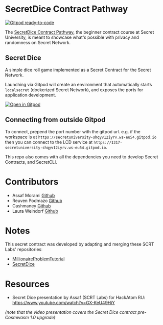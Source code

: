 # SecretDice Contract Pathway

[![Gitpod ready-to-code](https://img.shields.io/badge/Gitpod-ready--to--code-blue?logo=gitpod)](https://gitpod.io/#https://github.com/secretuniversity/SecretDiceContractPathway)

The [SecretDice Contract Pathway](https://scrt.university/secret-dice-contract-pathway), the beginner contract course at Secret University, is meant to showcase what's possible with privacy and randomness on Secret Network.

## Secret Dice

A simple dice roll game implemented as a Secret Contract for the Secret Network.

Launching via Gitpod will create an environment that automatically starts `localsecret` (dockerized Secret Network), 
and exposes the ports for application development.

[![Open in Gitpod](https://gitpod.io/button/open-in-gitpod.svg)](https://gitpod.io/#https://github.com/scrtuniversity/SecretDiceContractPathway)

## Connecting from outside Gitpod

To connect, prepend the port number with the gitpod url. e.g. if the workspace is at 
`https://secretuniversity-shqyv12iyrv.ws-eu54.gitpod.io` then you can connect to the LCD service at 
`https://1317-secretuniversity-shqyv12iyrv.ws-eu54.gitpod.io`.

This repo also comes with all the dependencies you need to develop Secret Contracts, and SecretCLI. 

# Contributors
- Assaf Morami [Github](https://github.com/assafmo)
- Reuven Podmazo [Github](https://github.com/reuvenpo)
- Cashmaney [Github](https://github.com/Cashmaney)
- Laura Weindorf [Github](https://github.com/secetchaingirl)

# Notes
This secret contract was developed by adapting and merging these SCRT Labs' repositories:
- [MillionaireProblemTutorial](https://github.com/scrtlabs/MillionaireProblemTutorial)
- [SecretDice](https://github.com/scrtlabs/SecretDice)

# Resources
- Secret Dice presentation by Assaf (SCRT Labs) for HackAtom RU: https://www.youtube.com/watch?v=GX-KeU49HiY

_(note that the video presentation covers the Secret Dice contract pre-Cosmwasm 1.0 upgrade)_
